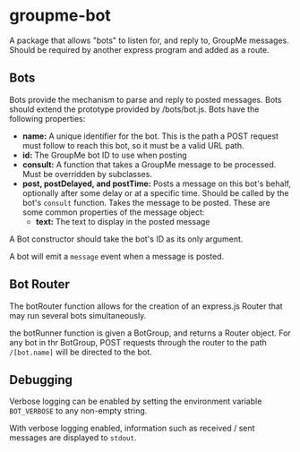 # groupme-bot
A package that allows "bots" to listen for, and reply to, GroupMe messages. Should be required by another express program and added as a route.

## Bots
Bots provide the mechanism to parse and reply to posted messages. Bots should extend the prototype provided by /bots/bot.js. Bots have the following properties:

  * **name:** A unique identifier for the bot. This is the path a POST request must follow to reach this bot, so it must be a valid URL path.
  * **id:** The GroupMe bot ID to use when posting
  * **consult:** A function that takes a GroupMe message to be processed. Must be overridden by subclasses.
  * **post, postDelayed, and postTime:** Posts a message on this bot's behalf, optionally after some delay or at a specific time. Should be called by the bot's `consult` function. Takes the message to be posted. These are some common properties of the message object:
    * **text:** The text to display in the posted message

A Bot constructor should take the bot's ID as its only argument.

A bot will emit a `message` event when a message is posted.

## Bot Router
The botRouter function allows for the creation of an express.js Router that may run several bots simultaneously.

the botRunner function is given a BotGroup, and returns a Router object. For any bot in thr BotGroup, POST requests through the router to the path `/[bot.name]` will be directed to the bot.

## Debugging
Verbose logging can be enabled by setting the environment variable `BOT_VERBOSE` to any non-empty string.

With verbose logging enabled, information such as received / sent messages are displayed to `stdout`.